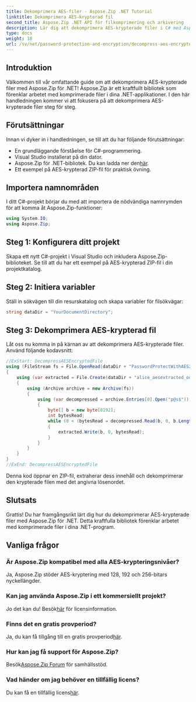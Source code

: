 ```yaml
---
title: Dekomprimera AES-filer - Aspose.Zip .NET Tutorial
linktitle: Dekomprimera AES-krypterad fil
second_title: Aspose.Zip .NET API för filkomprimering och arkivering
description: Lär dig att dekomprimera AES-krypterade filer i C# med Aspose.Zip för .NET. Följ vår steg-för-steg-guide för effektiv filhantering.
type: docs
weight: 18
url: /sv/net/password-protection-and-encryption/decompress-aes-encrypted-file/
---
```


## Introduktion

Välkommen till vår omfattande guide om att dekomprimera AES-krypterade filer med Aspose.Zip för .NET! Aspose.Zip är ett kraftfullt bibliotek som förenklar arbetet med komprimerade filer i dina .NET-applikationer. I den här handledningen kommer vi att fokusera på att dekomprimera AES-krypterade filer steg för steg.

## Förutsättningar

Innan vi dyker in i handledningen, se till att du har följande förutsättningar:

- En grundläggande förståelse för C#-programmering.
- Visual Studio installerat på din dator.
-  Aspose.Zip för .NET-bibliotek. Du kan ladda ner den[här](https://releases.aspose.com/zip/net/).
- Ett exempel på AES-krypterad ZIP-fil för praktisk övning.

## Importera namnområden

I ditt C#-projekt börjar du med att importera de nödvändiga namnrymden för att komma åt Aspose.Zip-funktioner:

```csharp
using System.IO;
using Aspose.Zip;
```

## Steg 1: Konfigurera ditt projekt

Skapa ett nytt C#-projekt i Visual Studio och inkludera Aspose.Zip-biblioteket. Se till att du har ett exempel på AES-krypterad ZIP-fil i din projektkatalog.

## Steg 2: Initiera variabler

Ställ in sökvägen till din resurskatalog och skapa variabler för filsökvägar:

```csharp
string dataDir = "YourDocumentDirectory";
```

## Steg 3: Dekomprimera AES-krypterad fil

Låt oss nu komma in på kärnan av att dekomprimera AES-krypterade filer. Använd följande kodavsnitt:

```csharp
//ExStart: DecompressAESEncryptedFile
using (FileStream fs = File.OpenRead(dataDir + "PasswordProtectWithAES256_out.zip"))
{
    using (var extracted = File.Create(dataDir + "alice_aesextracted_out.txt"))
    {
        using (Archive archive = new Archive(fs))
        {
            using (var decompressed = archive.Entries[0].Open("p@s$"))
            {
                byte[] b = new byte[8192];
                int bytesRead;
                while (0 < (bytesRead = decompressed.Read(b, 0, b.Length)))
                {
                    extracted.Write(b, 0, bytesRead);
                }
            }
        }
    }
}
//ExEnd: DecompressAESEncryptedFile
```

Denna kod öppnar en ZIP-fil, extraherar dess innehåll och dekomprimerar den krypterade filen med det angivna lösenordet.

## Slutsats

Grattis! Du har framgångsrikt lärt dig hur du dekomprimerar AES-krypterade filer med Aspose.Zip för .NET. Detta kraftfulla bibliotek förenklar arbetet med komprimerade filer i dina .NET-program.

## Vanliga frågor

### Är Aspose.Zip kompatibel med alla AES-krypteringsnivåer?
Ja, Aspose.Zip stöder AES-kryptering med 128, 192 och 256-bitars nyckellängder.

### Kan jag använda Aspose.Zip i ett kommersiellt projekt?
 Jo det kan du! Besök[här](https://purchase.aspose.com/buy) för licensinformation.

### Finns det en gratis provperiod?
 Ja, du kan få tillgång till en gratis provperiod[här](https://releases.aspose.com/).

### Hur kan jag få support för Aspose.Zip?
 Besök[Aspose.Zip Forum](https://forum.aspose.com/c/zip/37) för samhällsstöd.

### Vad händer om jag behöver en tillfällig licens?
 Du kan få en tillfällig licens[här](https://purchase.aspose.com/temporary-license/).

